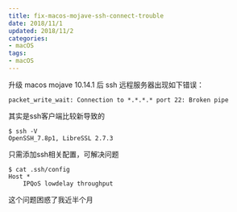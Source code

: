 ```yaml
---
title: fix-macos-mojave-ssh-connect-trouble
date: 2018/11/1
updated: 2018/11/2
categories:
- macOS
tags:
- macOS
---
```

升级 macos mojave 10.14.1 后 ssh 远程服务器出现如下错误：
```
packet_write_wait: Connection to *.*.*.* port 22: Broken pipe
```
其实是ssh客户端比较新导致的
```
$ ssh -V
OpenSSH_7.8p1, LibreSSL 2.7.3
```
只需添加ssh相关配置，可解决问题
```
$ cat .ssh/config
Host *
    IPQoS lowdelay throughput
```
这个问题困惑了我近半个月
